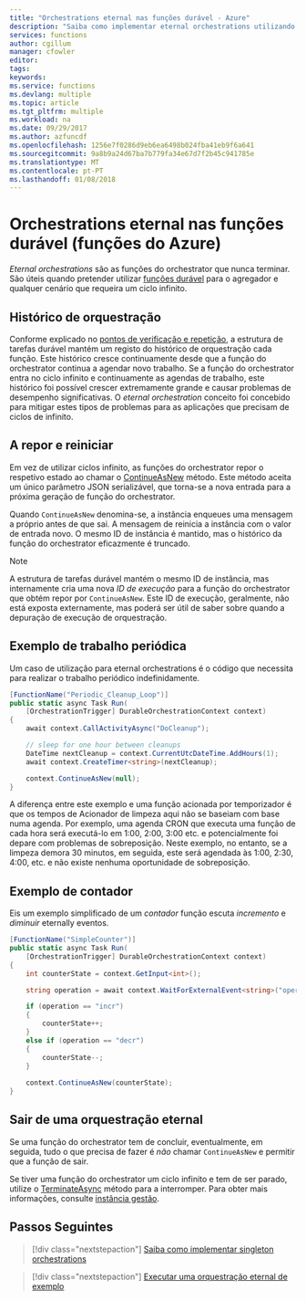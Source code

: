 ```yaml
---
title: "Orchestrations eternal nas funções durável - Azure"
description: "Saiba como implementar eternal orchestrations utilizando a extensão de funções durável para as funções do Azure."
services: functions
author: cgillum
manager: cfowler
editor: 
tags: 
keywords: 
ms.service: functions
ms.devlang: multiple
ms.topic: article
ms.tgt_pltfrm: multiple
ms.workload: na
ms.date: 09/29/2017
ms.author: azfuncdf
ms.openlocfilehash: 1256e7f0286d9eb6ea6498b024fba41eb9f6a641
ms.sourcegitcommit: 9a8b9a24d67ba7b779fa34e67d7f2b45c941785e
ms.translationtype: MT
ms.contentlocale: pt-PT
ms.lasthandoff: 01/08/2018
---
```

# <a name="eternal-orchestrations-in-durable-functions-azure-functions"></a>Orchestrations eternal nas funções durável (funções do Azure)

*Eternal orchestrations* são as funções do orchestrator que nunca terminar. São úteis quando pretender utilizar [funções durável](durable-functions-overview.md) para o agregador e qualquer cenário que requeira um ciclo infinito.

## <a name="orchestration-history"></a>Histórico de orquestração

Conforme explicado no [pontos de verificação e repetição](durable-functions-checkpointing-and-replay.md), a estrutura de tarefas durável mantém um registo do histórico de orquestração cada função. Este histórico cresce continuamente desde que a função do orchestrator continua a agendar novo trabalho. Se a função do orchestrator entra no ciclo infinito e continuamente as agendas de trabalho, este histórico foi possível crescer extremamente grande e causar problemas de desempenho significativas. O *eternal orchestration* conceito foi concebido para mitigar estes tipos de problemas para as aplicações que precisam de ciclos de infinito.

## <a name="resetting-and-restarting"></a>A repor e reiniciar

Em vez de utilizar ciclos infinito, as funções do orchestrator repor o respetivo estado ao chamar o [ContinueAsNew](https://azure.github.io/azure-functions-durable-extension/api/Microsoft.Azure.WebJobs.DurableOrchestrationContext.html#Microsoft_Azure_WebJobs_DurableOrchestrationContext_ContinueAsNew_) método. Este método aceita um único parâmetro JSON serializável, que torna-se a nova entrada para a próxima geração de função do orchestrator.

Quando `ContinueAsNew` denomina-se, a instância enqueues uma mensagem a próprio antes de que sai. A mensagem de reinicia a instância com o valor de entrada novo. O mesmo ID de instância é mantido, mas o histórico da função do orchestrator eficazmente é truncado.

> [!NOTE]
> A estrutura de tarefas durável mantém o mesmo ID de instância, mas internamente cria uma nova *ID de execução* para a função do orchestrator que obtém repor por `ContinueAsNew`. Este ID de execução, geralmente, não está exposta externamente, mas poderá ser útil de saber sobre quando a depuração de execução de orquestração.

## <a name="periodic-work-example"></a>Exemplo de trabalho periódica

Um caso de utilização para eternal orchestrations é o código que necessita para realizar o trabalho periódico indefinidamente.

```csharp
[FunctionName("Periodic_Cleanup_Loop")]
public static async Task Run(
    [OrchestrationTrigger] DurableOrchestrationContext context)
{
    await context.CallActivityAsync("DoCleanup");

    // sleep for one hour between cleanups
    DateTime nextCleanup = context.CurrentUtcDateTime.AddHours(1);
    await context.CreateTimer<string>(nextCleanup);

    context.ContinueAsNew(null);
}
```

A diferença entre este exemplo e uma função acionada por temporizador é que os tempos de Acionador de limpeza aqui não se baseiam com base numa agenda. Por exemplo, uma agenda CRON que executa uma função de cada hora será executá-lo em 1:00, 2:00, 3:00 etc. e potencialmente foi depare com problemas de sobreposição. Neste exemplo, no entanto, se a limpeza demora 30 minutos, em seguida, este será agendada às 1:00, 2:30, 4:00, etc. e não existe nenhuma oportunidade de sobreposição.

## <a name="counter-example"></a>Exemplo de contador

Eis um exemplo simplificado de um *contador* função escuta *incremento* e *diminuir* eternally eventos.

```csharp
[FunctionName("SimpleCounter")]
public static async Task Run(
    [OrchestrationTrigger] DurableOrchestrationContext context)
{
    int counterState = context.GetInput<int>();

    string operation = await context.WaitForExternalEvent<string>("operation");

    if (operation == "incr")
    {
        counterState++;
    }
    else if (operation == "decr")
    {
        counterState--;
    }
    
    context.ContinueAsNew(counterState);
}
```

## <a name="exit-from-an-eternal-orchestration"></a>Sair de uma orquestração eternal

Se uma função do orchestrator tem de concluir, eventualmente, em seguida, tudo o que precisa de fazer é *não* chamar `ContinueAsNew` e permitir que a função de sair.

Se tiver uma função do orchestrator um ciclo infinito e tem de ser parado, utilize o [TerminateAsync](https://azure.github.io/azure-functions-durable-extension/api/Microsoft.Azure.WebJobs.DurableOrchestrationClient.html#Microsoft_Azure_WebJobs_DurableOrchestrationClient_TerminateAsync_) método para a interromper. Para obter mais informações, consulte [instância gestão](durable-functions-instance-management.md).

## <a name="next-steps"></a>Passos Seguintes

> [!div class="nextstepaction"]
> [Saiba como implementar singleton orchestrations](durable-functions-singletons.md)

> [!div class="nextstepaction"]
> [Executar uma orquestração eternal de exemplo](durable-functions-counter.md)
